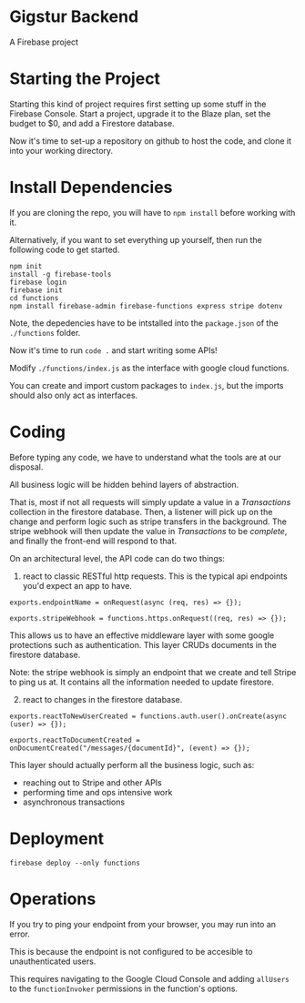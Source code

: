 # Gigstur Backend
A Firebase project

# Starting the Project

Starting this kind of project requires first setting up some stuff in the Firebase Console.
Start a project, upgrade it to the Blaze plan, set the budget to $0, and add a Firestore database.

Now it's time to set-up a repository on github to host the code, and clone it into your working directory.

# Install Dependencies

If you are cloning the repo, you will have to ```npm install``` before working with it.

Alternatively, if you want to set everything up yourself, then run the following code to get started.

```
npm init
install -g firebase-tools
firebase login
firebase init
cd functions
npm install firebase-admin firebase-functions express stripe dotenv
```

Note, the depedencies have to be intstalled into the ```package.json``` of the ```./functions``` folder.

Now it's time to run ```code .``` and start writing some APIs!

Modify ```./functions/index.js``` as the interface with google cloud functions.

You can create and import custom packages to ```index.js```, but the imports should also only act as interfaces.

# Coding

Before typing any code, we have to understand what the tools are at our disposal.

All business logic will be hidden behind layers of abstraction.

That is, most if not all requests will simply update a value in a *Transactions* collection in the firestore database.
Then, a listener will pick up on the change and perform logic such as stripe transfers in the background.
The stripe webhook will then update the value in *Transactions* to be *complete*, and finally the front-end will respond to that.

On an architectural level, the API code can do two things:

1. react to classic RESTful http requests. This is the typical api endpoints you'd expect an app to have.

```exports.endpointName = onRequest(async (req, res) => {});```

```exports.stripeWebhook = functions.https.onRequest((req, res) => {});```

This allows us to have an effective middleware layer with some google protections such as authentication.
This layer CRUDs documents in the firestore database.

Note: the stripe webhook is simply an endpoint that we create and tell Stripe to ping us at.
It contains all the information needed to update firestore.

2. react to changes in the firestore database.

```exports.reactToNewUserCreated = functions.auth.user().onCreate(async (user) => {});```

```exports.reactToDocumentCreated = onDocumentCreated("/messages/{documentId}", (event) => {});```

This layer should actually perform all the business logic, such as:
* reaching out to Stripe and other APIs
* performing time and ops intensive work
* asynchronous transactions

# Deployment

```
firebase deploy --only functions
```

# Operations

If you try to ping your endpoint from your browser, you may run into an error.

This is because the endpoint is not configured to be accesible to unauthenticated users.

This requires navigating to the Google Cloud Console and adding ```allUsers``` to the ```functionInvoker``` permissions in the function's options.
